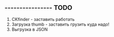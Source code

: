 ## ---------------- TODO
1. CKfinder - заставить работать
2. Загрузка thumb - заставить грузить куда надо!
3. Выгрузка в JSON